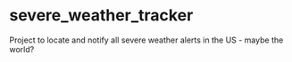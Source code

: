 # severe_weather_tracker
Project to locate and notify all severe weather alerts in the US - maybe the world?
